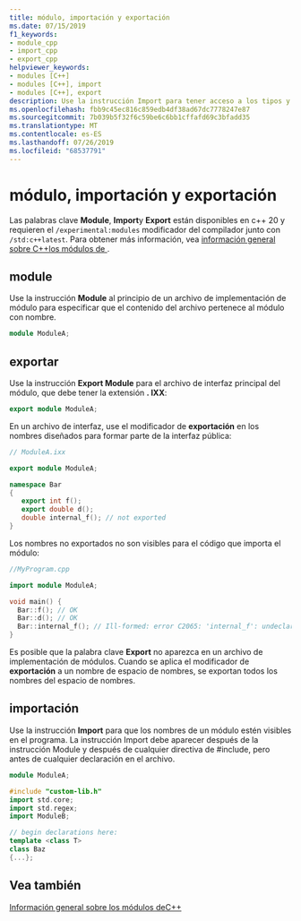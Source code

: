 ```yaml
---
title: módulo, importación y exportación
ms.date: 07/15/2019
f1_keywords:
- module_cpp
- import_cpp
- export_cpp
helpviewer_keywords:
- modules [C++]
- modules [C++], import
- modules [C++], export
description: Use la instrucción Import para tener acceso a los tipos y funciones definidos en el módulo especificado.
ms.openlocfilehash: fbb9c45ec816c859edb4df38ad67dc7778247e87
ms.sourcegitcommit: 7b039b5f32f6c59be6c6bb1cffafd69c3bfadd35
ms.translationtype: MT
ms.contentlocale: es-ES
ms.lasthandoff: 07/26/2019
ms.locfileid: "68537791"
---
```

# <a name="module-import-export"></a>módulo, importación y exportación

Las palabras clave **Module**, **Import**y **Export** están disponibles en c++ 20 y requieren el `/experimental:modules` modificador del compilador junto con `/std:c++latest`. Para obtener más información, vea [información general sobre C++los módulos de ](modules-cpp.md).

## <a name="module"></a>module

Use la instrucción **Module** al principio de un archivo de implementación de módulo para especificar que el contenido del archivo pertenece al módulo con nombre. 

```cpp
module ModuleA;
```

## <a name="export"></a>exportar

Use la instrucción **Export Module** para el archivo de interfaz principal del módulo, que debe tener la extensión **. IXX**:

```cpp
export module ModuleA;
```

En un archivo de interfaz, use el modificador de **exportación** en los nombres diseñados para formar parte de la interfaz pública:

```cpp
// ModuleA.ixx

export module ModuleA;

namespace Bar
{
   export int f();
   export double d();
   double internal_f(); // not exported
}
```

Los nombres no exportados no son visibles para el código que importa el módulo:

```cpp
//MyProgram.cpp

import module ModuleA;

void main() {
  Bar::f(); // OK
  Bar::d(); // OK
  Bar::internal_f(); // Ill-formed: error C2065: 'internal_f': undeclared identifier
}
```

Es posible que la palabra clave **Export** no aparezca en un archivo de implementación de módulos. Cuando se aplica el modificador de **exportación** a un nombre de espacio de nombres, se exportan todos los nombres del espacio de nombres.

## <a name="import"></a>importación

Use la instrucción **Import** para que los nombres de un módulo estén visibles en el programa. La instrucción Import debe aparecer después de la instrucción Module y después de cualquier directiva de #include, pero antes de cualquier declaración en el archivo.

```cpp
module ModuleA;

#include "custom-lib.h"
import std.core;
import std.regex;
import ModuleB;

// begin declarations here:
template <class T>
class Baz
{...};
```

## <a name="see-also"></a>Vea también
[Información general sobre los módulos deC++](modules-cpp.md)
